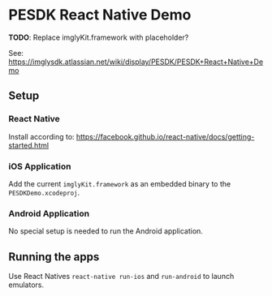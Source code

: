 # PESDK React Native Demo

**TODO**: Replace imglyKit.framework with placeholder?

See: https://imglysdk.atlassian.net/wiki/display/PESDK/PESDK+React+Native+Demo

## Setup

### React Native
Install according to: https://facebook.github.io/react-native/docs/getting-started.html

### iOS Application
Add the current `imglyKit.framework` as an embedded binary to the `PESDKDemo.xcodeproj`.

### Android Application
No special setup is needed to run the Android application.

## Running the apps
Use React Natives `react-native run-ios` and `run-android` to launch emulators.
